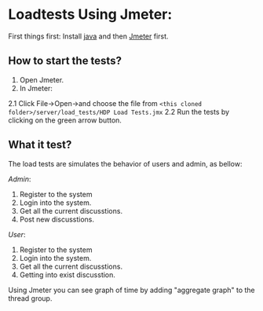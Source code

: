 # Loadtests Using Jmeter:

First things first:
    Install [java](https://java.com/en/download/) and then [Jmeter](https://jmeter.apache.org/download_jmeter.cgi) first.

## How to start the tests?
1. Open Jmeter.
2. In Jmeter:

2.1 Click File->Open->and choose the file from `<this cloned folder>/server/load_tests/HDP Load Tests.jmx`
2.2 Run the tests by clicking on the green arrow button. 

## What it test?
The load tests are simulates the behavior of users and admin, as bellow:

*Admin*:
1. Register to the system
2. Login into the system.
3. Get all the current discusstions.
4. Post new discusstions.

*User*:
1. Register to the system
2. Login into the system.
3. Get all the current discusstions.
4. Getting into exist discusstion.

Using Jmeter you can see graph of time by adding "aggregate graph" to the thread group.